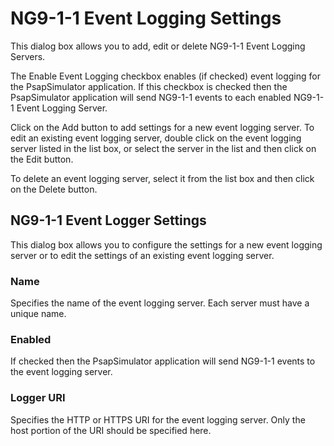 # NG9-1-1 Event Logging Settings
This dialog box allows you to add, edit or delete NG9-1-1 Event Logging Servers.

The Enable Event Logging checkbox enables (if checked) event logging for the PsapSimulator application. If this checkbox is checked then the PsapSimulator application will send NG9-1-1 events to each enabled NG9-1-1 Event Logging Server.

Click on the Add button to add settings for a new event logging server. To edit an existing event logging server, double click on the event logging server listed in the list box, or select the server in the list and then click on the Edit button.

To delete an event logging server, select it from the list box and then click on the Delete button.

## <a name="EventLoggerSettings">NG9-1-1 Event Logger Settings</a>
This dialog box allows you to configure the settings for a new event logging server or to edit the settings of an existing event logging server.

### Name
Specifies the name of the event logging server. Each server must have a unique name.

### Enabled
If checked then the PsapSimulator application will send NG9-1-1 events to the event logging server.

### Logger URI
Specifies the HTTP or HTTPS URI for the event logging server. Only the host portion of the URI should be specified here.
